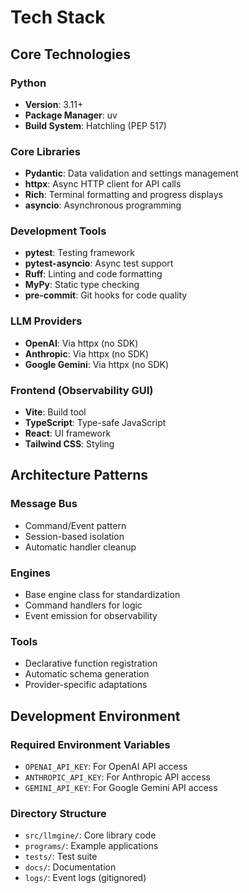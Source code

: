 # Tech Stack

## Core Technologies

### Python
- **Version**: 3.11+
- **Package Manager**: uv
- **Build System**: Hatchling (PEP 517)

### Core Libraries
- **Pydantic**: Data validation and settings management
- **httpx**: Async HTTP client for API calls
- **Rich**: Terminal formatting and progress displays
- **asyncio**: Asynchronous programming

### Development Tools
- **pytest**: Testing framework
- **pytest-asyncio**: Async test support
- **Ruff**: Linting and code formatting
- **MyPy**: Static type checking
- **pre-commit**: Git hooks for code quality

### LLM Providers
- **OpenAI**: Via httpx (no SDK)
- **Anthropic**: Via httpx (no SDK)
- **Google Gemini**: Via httpx (no SDK)

### Frontend (Observability GUI)
- **Vite**: Build tool
- **TypeScript**: Type-safe JavaScript
- **React**: UI framework
- **Tailwind CSS**: Styling

## Architecture Patterns

### Message Bus
- Command/Event pattern
- Session-based isolation
- Automatic handler cleanup

### Engines
- Base engine class for standardization
- Command handlers for logic
- Event emission for observability

### Tools
- Declarative function registration
- Automatic schema generation
- Provider-specific adaptations

## Development Environment

### Required Environment Variables
- `OPENAI_API_KEY`: For OpenAI API access
- `ANTHROPIC_API_KEY`: For Anthropic API access
- `GEMINI_API_KEY`: For Google Gemini API access

### Directory Structure
- `src/llmgine/`: Core library code
- `programs/`: Example applications
- `tests/`: Test suite
- `docs/`: Documentation
- `logs/`: Event logs (gitignored)